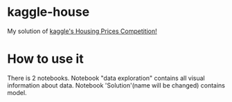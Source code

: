 # kaggle-house
My solution of [kaggle's Housing Prices Competition!](https://www.kaggle.com/c/home-data-for-ml-course/overview)

# How to use it
There is 2 notebooks. Notebook "data exploration" contains all visual information about data. Notebook 'Solution'(name will be changed) contains model.
